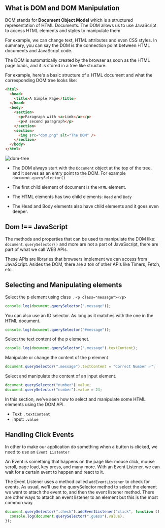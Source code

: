 ## What is DOM and DOM Manipulation

DOM stands for **Document Object Model** which is a structured representation of HTML Documents. The DOM allows us to use JavaScript to access HTML elements and styles to manipulate them.

For example, we can change text, HTML attributes and even CSS styles. In summary, you can say the DOM is the connection point between HTML documents and JavaScript code.

The DOM is automatically created by the browser as soon as the HTML page loads, and it is stored in a tree like structure.

For example, here's a basic structure of a HTML document and what the corresponding DOM tree looks like:

```HTML
<html>
  <head>
    <title>A Simple Page</title>
  </head>
  <body>
    <section>
      <p>Paragraph with <a>Link</a></p>
      <p>A second paragraph</p>
    </section>
    <section>
      <img src="dom.png" alt="The DOM" />
    </section>
  </body>
</html>
```

![dom-tree](https://user-images.githubusercontent.com/62628408/190997064-0f5c948c-a986-4a97-aef3-5f385927877d.png)

- The DOM always start with the `Document` object at the top of the tree, and it serves as an entry point to the DOM. For example `document.querySelector()`

- The first child element of document is the `HTML` element.
- The HTML elements has two child elements: `Head` and `Body`
- The Head and Body elements also have child elements and it goes even deeper.

## Dom !== JavaScript

The methods and properties that can be used to manipulate the DOM like: `document.querySelector()` and more are not a part of JavaSscript, there are part of what we call WEB APIs.

These APIs are libraries that browsers implement we can access from JavaScript. Asides the DOM, there are a ton of other APIs like Timers, Fetch, etc.

## Selecting and Manipulating elements

Select the p element using class `.` `<p class="message"></p>`

```js
console.log(document.querySelector(".message"));
```

You can also use an ID selector. As long as it matches with the one in the HTML document.

```js
console.log(document.querySelector("#message"));
```

Select the text content of the p elemenet.

```js
console.log(document.querySelector(".message").textContent);
```

Manipulate or change the content of the p element

```js
document.querySelector(".message").textContent = "Correct Number ✅";
```

Select and manipulate the content of an input element.

```js
document.querySelector("number").value;
document.querySelector("number").value = 23;
```

In this section, we've seen how to select and manipulate some HTML elements using the DOM API.

- Text: `.textContent`
- input: `.value`

## Handling Click Events

In other to make our application do something when a button is clicked, we need to use an `Event Listenter`

An Event is something that happens on the page like: mouse click, mouse scroll, page load, key press, and many more. With an Event Listener, we can wait for a certain event to happen and react to it.

The Event Listener uses a method called `addEventListener` to check for events. As usual, we'll use the querySelector method to select the element we want to attach the event to, and then the event listener method. There are other ways to attach an event listener to an element but this is the most common way.

```js
document.querySelector(".check").addEventListener("click", function () {
  console.log(document.querySelector(".guess").value);
});
```
